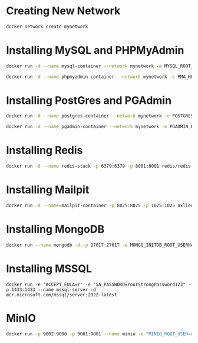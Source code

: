 # Creating New Network

```bash
docker network create mynetwork
```

# Installing MySQL and PHPMyAdmin
```bash
docker run -d --name mysql-container --network mynetwork -e MYSQL_ROOT_PASSWORD=toor -p 3306:3306 mysql:latest

```

```bash
docker run -d --name phpmyadmin-container --network mynetwork -e PMA_HOST=mysql-container -e PMA_PORT=3306 -p 8080:80 phpmyadmin/phpmyadmin:latest
```

# Installing PostGres and PGAdmin
```bash
docker run -d --name postgres-container --network mynetwork -e POSTGRES_PASSWORD=toor -p 5432:5432 postgres:latest
```

```bash
docker run -d --name pgadmin-container --network mynetwork -e PGADMIN_DEFAULT_EMAIL=admin@example.com -e PGADMIN_DEFAULT_PASSWORD=yourpassword -p 8080:80 dpage/pgadmin4:latest
```


# Installing Redis 
```bash
docker run -d --name redis-stack -p 6379:6379 -p 8001:8001 redis/redis-stack:latest
```


# Installing Mailpit
```bash
docker run -d --name=mailpit-container -p 8025:8025 -p 1025:1025 axllent/mailpit
```

# Installing MongoDB
```bash
docker run --name mongodb -d -p 27017:27017 -e MONGO_INITDB_ROOT_USERNAME=root -e MONGO_INITDB_ROOT_PASSWORD=toor mongo
```

# Installing MSSQL
```base
docker run -e "ACCEPT_EULA=Y" -e "SA_PASSWORD=YourStrongPassword123" -p 1433:1433 --name mssql-server -d mcr.microsoft.com/mssql/server:2022-latest
```

# MinIO
```bash
docker run -p 9002:9000 -p 9001:9001 --name minio -e "MINIO_ROOT_USER=minioadmin" -e "MINIO_ROOT_PASSWORD=minioadmin" minio/minio server /data --console-address ":9001"
```
